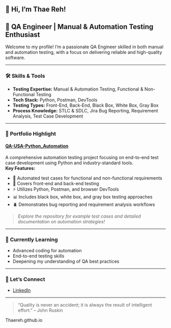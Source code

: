 ## 👋 Hi, I’m Thae Reh!

## 🧪 QA Engineer | Manual & Automation Testing Enthusiast

Welcome to my profile! I’m a passionate QA Engineer skilled in both manual and automation testing, with a focus on delivering reliable and high-quality software.

---

### 🛠️ **Skills & Tools**
- **Testing Expertise:** Manual & Automation Testing, Functional & Non-Functional Testing
- **Tech Stack:** Python, Postman, DevTools
- **Testing Types:** Front-End, Back-End, Black Box, White Box, Gray Box
- **Process Knowledge:** STLC & SDLC, Jira Bug Reporting, Requirement Analysis, Test Case Development

---

### 🚀 **Portfolio Highlight**
#### [QA-USA-Python_Automation](https://github.com/Thaereh/QA-USA-Python_Automation)
A comprehensive automation testing project focusing on end-to-end test case development using Python and industry-standard tools.  
**Key Features:**
- 📝 Automated test cases for functional and non-functional requirements
- 🧪 Covers front-end and back-end testing
- ⚡ Utilizes Python, Postman, and browser DevTools
- 📊 Includes black box, white box, and gray box testing approaches
- 🪲 Demonstrates bug reporting and requirement analysis workflows

> _Explore the repository for example test cases and detailed documentation on automation strategies!_

---

### 🌱 **Currently Learning**
- Advanced coding for automation
- End-to-end testing skills
- Deepening my understanding of QA best practices

---

### 🤝 **Let’s Connect**
- [LinkedIn](https://www.linkedin.com/in/thae-reh-751631365)

---

> “Quality is never an accident; it is always the result of intelligent effort.” – John Ruskin

<!--
**Thaereh/Thaereh** is a ✨ special ✨ repository because its `README.md` (this file) appears on your GitHub profile.
--> Thaereh.github.io
